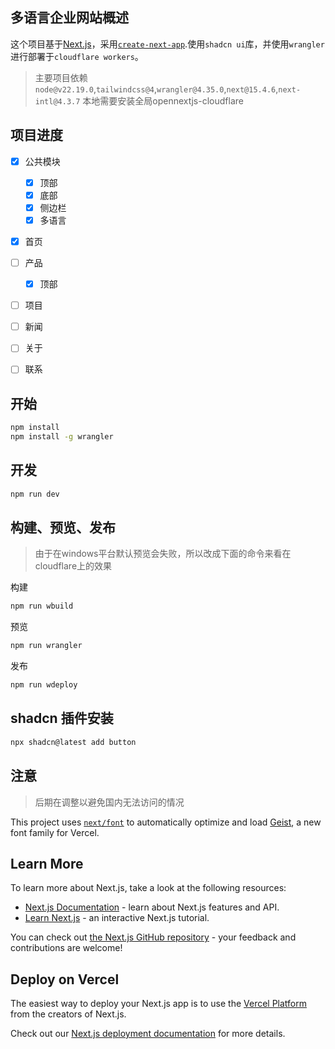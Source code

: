 
## 多语言企业网站概述

这个项目基于[Next.js](https://nextjs.org)，采用[`create-next-app`](https://nextjs.org/docs/app/api-reference/cli/create-next-app).使用`shadcn ui`库，并使用`wrangler`进行部署于`cloudflare workers`。

> 主要项目依赖`node@v22.19.0`,`tailwindcss@4`,`wrangler@4.35.0`,`next@15.4.6`,`next-intl@4.3.7`
> 本地需要安装全局opennextjs-cloudflare

## 项目进度
- [x] 公共模块
  - [x] 顶部
  - [x] 底部
  - [x] 侧边栏
  - [x] 多语言
- [x] 首页
- [ ] 产品
  - [x] 顶部
- [ ] 项目
- [ ] 新闻
- [ ] 关于
- [ ] 联系


## 开始

```bash
npm install 
npm install -g wrangler
```

## 开发

```bash
npm run dev
```

## 构建、预览、发布

> 由于在windows平台默认预览会失败，所以改成下面的命令来看在cloudflare上的效果

构建
```bash
npm run wbuild
```

预览
```bash
npm run wrangler
```

发布
```bash
npm run wdeploy
```

## shadcn 插件安装
```bash
npx shadcn@latest add button
```

## 注意

> 后期在调整以避免国内无法访问的情况

This project uses [`next/font`](https://nextjs.org/docs/app/building-your-application/optimizing/fonts) to automatically optimize and load [Geist](https://vercel.com/font), a new font family for Vercel.

## Learn More

To learn more about Next.js, take a look at the following resources:

- [Next.js Documentation](https://nextjs.org/docs) - learn about Next.js features and API.
- [Learn Next.js](https://nextjs.org/learn) - an interactive Next.js tutorial.

You can check out [the Next.js GitHub repository](https://github.com/vercel/next.js) - your feedback and contributions are welcome!

## Deploy on Vercel

The easiest way to deploy your Next.js app is to use the [Vercel Platform](https://vercel.com/new?utm_medium=default-template&filter=next.js&utm_source=create-next-app&utm_campaign=create-next-app-readme) from the creators of Next.js.

Check out our [Next.js deployment documentation](https://nextjs.org/docs/app/building-your-application/deploying) for more details.
